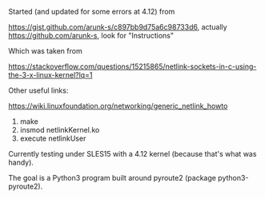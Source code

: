 Started (and updated for some errors at 4.12) from

https://gist.github.com/arunk-s/c897bb9d75a6c98733d6, actually
https://github.com/arunk-s, look for "Instructions"

Which was taken from

https://stackoverflow.com/questions/15215865/netlink-sockets-in-c-using-the-3-x-linux-kernel?lq=1

Other useful links:

https://wiki.linuxfoundation.org/networking/generic_netlink_howto

1. make
1. insmod netlinkKernel.ko
1. execute netlinkUser

Currently testing under SLES15 with a 4.12 kernel (because that's what
was handy).

The goal is a Python3 program built around pyroute2 (package python3-pyroute2).
